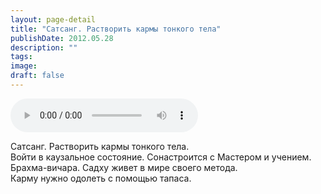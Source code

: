 ```yaml
---
layout: page-detail
title: "Сатсанг. Растворить кармы тонкого тела"
publishDate: 2012.05.28
description: ""
tags:
image:
draft: false
---
```


<audio title="2012.05.28 - Сатсанг. Растворить кармы тонкого тела.mp3" src="https://filer-api.advayta.org/v1.0/public/files/73882" controls=""></audio>

 Сатсанг. Растворить кармы тонкого тела.   
 Войти в каузальное состояние. Сонастроится с Мастером и учением.  
 Брахма-вичара. Садху живет в мире своего метода.  
 Карму нужно одолеть с помощью тапаса.  

  
